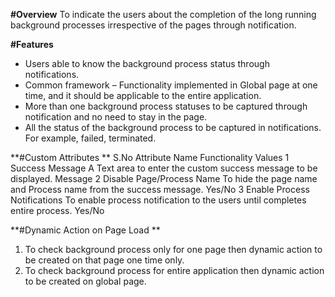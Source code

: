 **#Overview** 
To indicate the users about the completion of the long running background processes irrespective of the pages through notification. 

**#Features**
-  Users able to know the background process status through notifications.
-  Common framework – Functionality implemented in Global page at one time, and it should be applicable to the entire application.
-  More than one background process statuses to be captured through notification and no need to stay in the page. 
-  All the status of the background process to be captured in notifications. For example, failed, terminated.

**#Custom Attributes **
S.No	Attribute Name	Functionality	Values
1	Success Message
A Text area to enter the custom success message to be displayed. 	Message
2	Disable Page/Process Name
To hide the page name and Process name from the success message.	Yes/No
3	Enable Process Notifications
To enable process notification to the users until completes entire process.	Yes/No

**#Dynamic Action on Page Load **

1.	To check background process only for one page then dynamic action to be created on that page one time only. 
2.	To check background process for entire application then dynamic action to be created on global page.

